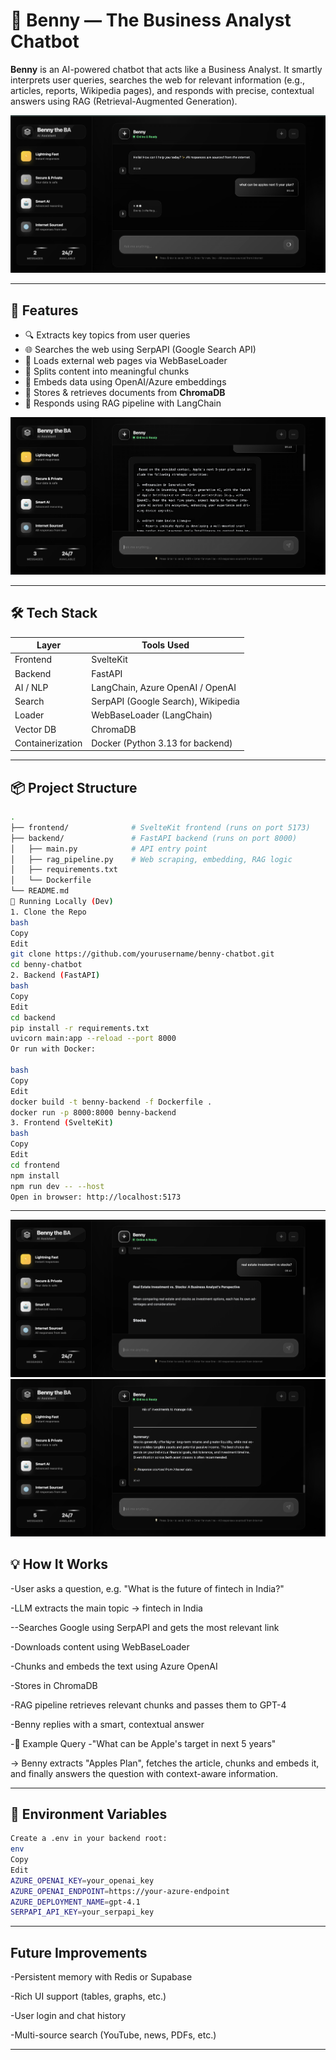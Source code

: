 # 🧠 Benny — The Business Analyst Chatbot

**Benny** is an AI-powered chatbot that acts like a Business Analyst. It smartly interprets user queries, searches the web for relevant information (e.g., articles, reports, Wikipedia pages), and responds with precise, contextual answers using RAG (Retrieval-Augmented Generation).

![Benny](./images/apple0.png)

---

## 🚀 Features

- 🔍 Extracts key topics from user queries
- 🌐 Searches the web using SerpAPI (Google Search API)
- 📄 Loads external web pages via WebBaseLoader
- 🧩 Splits content into meaningful chunks
- 🧠 Embeds data using OpenAI/Azure embeddings
- 🧬 Stores & retrieves documents from **ChromaDB**
- 💬 Responds using RAG pipeline with LangChain


![Apple](./images/apple.png)

---

## 🛠 Tech Stack

| Layer        | Tools Used                                      |
|--------------|-------------------------------------------------|
| Frontend     | SvelteKit                                       |
| Backend      | FastAPI                                         |
| AI / NLP     | LangChain, Azure OpenAI / OpenAI                |
| Search       | SerpAPI (Google Search), Wikipedia              |
| Loader       | WebBaseLoader (LangChain)                       |
| Vector DB    | ChromaDB                                        |
| Containerization | Docker (Python 3.13 for backend)            |

---

## 📦 Project Structure

```bash
.
├── frontend/              # SvelteKit frontend (runs on port 5173)
├── backend/               # FastAPI backend (runs on port 8000)
│   ├── main.py            # API entry point
│   ├── rag_pipeline.py    # Web scraping, embedding, RAG logic
│   ├── requirements.txt
│   └── Dockerfile
└── README.md
🐳 Running Locally (Dev)
1. Clone the Repo
bash
Copy
Edit
git clone https://github.com/yourusername/benny-chatbot.git
cd benny-chatbot
2. Backend (FastAPI)
bash
Copy
Edit
cd backend
pip install -r requirements.txt
uvicorn main:app --reload --port 8000
Or run with Docker:

bash
Copy
Edit
docker build -t benny-backend -f Dockerfile .
docker run -p 8000:8000 benny-backend
3. Frontend (SvelteKit)
bash
Copy
Edit
cd frontend
npm install
npm run dev -- --host
Open in browser: http://localhost:5173

```

---

![stock](./images/stock.png)
![stock](./images/stock1.png)

## 💡 How It Works

-User asks a question, e.g. "What is the future of fintech in India?"

-LLM extracts the main topic → fintech in India

--Searches Google using SerpAPI and gets the most relevant link

-Downloads content using WebBaseLoader

-Chunks and embeds the text using Azure OpenAI

-Stores in ChromaDB

-RAG pipeline retrieves relevant chunks and passes them to GPT-4

-Benny replies with a smart, contextual answer

-📘 Example Query
-"What can be Apple's target in next 5 years"

→ Benny extracts "Apples Plan", fetches the article, chunks and embeds it, and finally answers the question with context-aware information.

---

## 🔐 Environment Variables

```bash
Create a .env in your backend root:
env
Copy
Edit
AZURE_OPENAI_KEY=your_openai_key
AZURE_OPENAI_ENDPOINT=https://your-azure-endpoint
AZURE_DEPLOYMENT_NAME=gpt-4.1
SERPAPI_API_KEY=your_serpapi_key
```

---

## Future Improvements

-Persistent memory with Redis or Supabase

-Rich UI support (tables, graphs, etc.)

-User login and chat history

-Multi-source search (YouTube, news, PDFs, etc.)

---